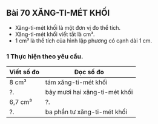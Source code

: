 ## Bài 70 XĂNG-TI-MÉT KHỐI

* Xăng-ti-mét khối là một đơn vị đo thể tích.
* Xăng-ti-mét khối viết tắt là cm³.
* 1 cm³ là thể tích của hình lập phương có cạnh dài 1 cm.

### 1 Thực hiện theo yêu cầu.
| Viết số đo | Đọc số đo |
|---|---|
| 8 cm³ | tám xăng-ti-mét khối |
| ?. | bảy mươi hai xăng-ti-mét khối |
| 6,7 cm³ | ?. |
| ?. | ba phần tư xăng-ti-mét khối |
